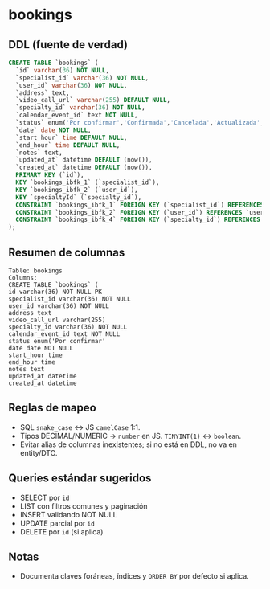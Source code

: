 # bookings

## DDL (fuente de verdad)

```sql
CREATE TABLE `bookings` (
  `id` varchar(36) NOT NULL,
  `specialist_id` varchar(36) NOT NULL,
  `user_id` varchar(36) NOT NULL,
  `address` text,
  `video_call_url` varchar(255) DEFAULT NULL,
  `specialty_id` varchar(36) NOT NULL,
  `calendar_event_id` text NOT NULL,
  `status` enum('Por confirmar','Confirmada','Cancelada','Actualizada','Atendida') NOT NULL DEFAULT 'Por confirmar',
  `date` date NOT NULL,
  `start_hour` time DEFAULT NULL,
  `end_hour` time DEFAULT NULL,
  `notes` text,
  `updated_at` datetime DEFAULT (now()),
  `created_at` datetime DEFAULT (now()),
  PRIMARY KEY (`id`),
  KEY `bookings_ibfk_1` (`specialist_id`),
  KEY `bookings_ibfk_2` (`user_id`),
  KEY `specialtyId` (`specialty_id`),
  CONSTRAINT `bookings_ibfk_1` FOREIGN KEY (`specialist_id`) REFERENCES `users` (`id`),
  CONSTRAINT `bookings_ibfk_2` FOREIGN KEY (`user_id`) REFERENCES `users` (`id`),
  CONSTRAINT `bookings_ibfk_4` FOREIGN KEY (`specialty_id`) REFERENCES `specialties` (`id`)
);
```

## Resumen de columnas

```
Table: bookings
Columns:
CREATE TABLE `bookings` (
id varchar(36) NOT NULL PK
specialist_id varchar(36) NOT NULL
user_id varchar(36) NOT NULL
address text
video_call_url varchar(255)
specialty_id varchar(36) NOT NULL
calendar_event_id text NOT NULL
status enum('Por confirmar'
date date NOT NULL
start_hour time
end_hour time
notes text
updated_at datetime
created_at datetime
```

## Reglas de mapeo

- SQL `snake_case` ↔ JS `camelCase` 1:1.
- Tipos DECIMAL/NUMERIC → `number` en JS. `TINYINT(1)` ↔ `boolean`.
- Evitar alias de columnas inexistentes; si no está en DDL, no va en entity/DTO.

## Queries estándar sugeridos

- SELECT por `id`
- LIST con filtros comunes y paginación
- INSERT validando NOT NULL
- UPDATE parcial por `id`
- DELETE por `id` (si aplica)

## Notas

- Documenta claves foráneas, índices y `ORDER BY` por defecto si aplica.
